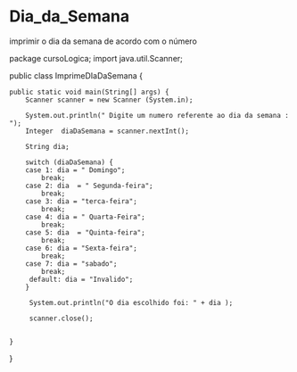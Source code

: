 # Dia_da_Semana
imprimir o dia da semana de acordo com o número


package cursoLogica;
import java.util.Scanner;

public class ImprimeDIaDaSemana {

	public static void main(String[] args) {
		Scanner scanner = new Scanner (System.in);
		
		System.out.println(" Digite um numero referente ao dia da semana : ");
		Integer  diaDaSemana = scanner.nextInt();
		
		String dia;
		
		switch (diaDaSemana) {
		case 1: dia = " Domingo";
			break;
		case 2: dia  = " Segunda-feira";
			break;
		case 3: dia = "terca-feira";
			break;
		case 4: dia = " Quarta-Feira";
			break;
		case 5: dia  = "Quinta-feira";
			break;
		case 6: dia = "Sexta-feira";
			break;
		case 7: dia = "sabado";
		    break;
		 default: dia = "Invalido";
		}
		 
		 System.out.println("O dia escolhido foi: " + dia );
		 
		 scanner.close();
			

	}

}
